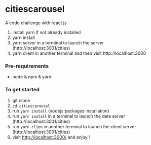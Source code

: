 # citiescarousel

A code challenge with react js

1) install yarn if not already installed
2) yarn install  
3) yarn server in a terminal to launch the server (http://localhost:3001/cities)
4) yarn client in another terminal and then visit http://localhost:3000

### Pre-requirements
- node & npm & yarn 

### To get started

1. git clone 
1. `cd citiescarousel` 
2. run `yarn install`  (nodejs packages installation)
4. run `yarn install` in a terminal to launch the data server (http://localhost:3001/cities)
5. run `yarn clien` in another terminal to launch the client server (http://localhost:3001/cities)
5. visit <http://localhost:3000/> and enjoy !
